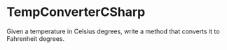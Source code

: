 # TempConverterCSharp
Given a temperature in Celsius degrees, write a method that converts it to Fahrenheit degrees.
